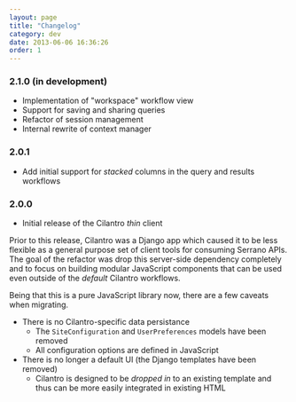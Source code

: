 ```yaml
---
layout: page
title: "Changelog"
category: dev
date: 2013-06-06 16:36:26
order: 1
---
```


### 2.1.0 (in development)

- Implementation of "workspace" workflow view
- Support for saving and sharing queries
- Refactor of session management
- Internal rewrite of context manager

### 2.0.1

- Add initial support for _stacked_ columns in the query and results workflows

### 2.0.0

- Initial release of the Cilantro _thin_ client

Prior to this release, Cilantro was a Django app which caused it to be less flexible as a general purpose set of client tools for consuming Serrano APIs. The goal of the refactor was drop this server-side dependency completely and to focus on building modular JavaScript components that can be used even outside of the _default_ Cilantro workflows.

Being that this is a pure JavaScript library now, there are a few caveats when migrating.

- There is no Cilantro-specific data persistance
  - The `SiteConfiguration` and `UserPreferences` models have been removed
  - All configuration options are defined in JavaScript
- There is no longer a default UI (the Django templates have been removed)
  - Cilantro is designed to be _dropped in_ to an existing template and thus can be more easily integrated in existing HTML
